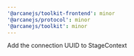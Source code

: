 ```yaml
---
'@arcanejs/toolkit-frontend': minor
'@arcanejs/protocol': minor
'@arcanejs/toolkit': minor
---
```


Add the connection UUID to StageContext
